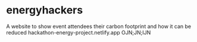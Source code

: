 # energyhackers
A website to show event attendees their carbon footprint and how it can be reduced hackathon-energy-project.netlify.app OJN;JN;IJN
